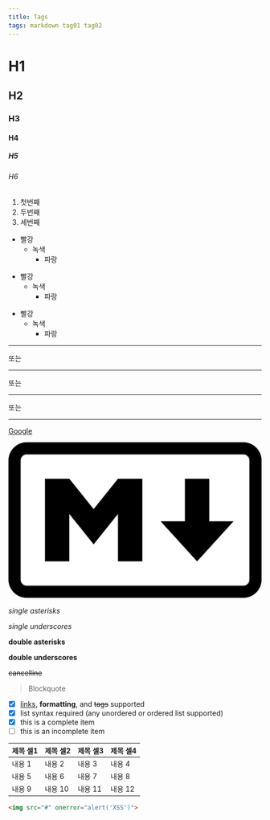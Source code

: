 ```yaml
---
title: Tags
tags: markdown tag01 tag02
---
```


# H1

## H2

### H3

#### H4

##### H5

###### H6

1. 첫번째
2. 두번째
3. 세번째

* 빨강
  * 녹색
    * 파랑

+ 빨강
  + 녹색
    + 파랑

- 빨강
  - 녹색
    - 파랑

* * *

또는

***

또는

- - -

또는

---

[Google](https://google.com)

![Alt text](/markdown-logo.png)

*single asterisks*

_single underscores_

**double asterisks**

__double underscores__

~~cancelline~~

> Blockquote

- [x] [links](), **formatting**, and <del>tags</del> supported
- [x] list syntax required (any unordered or ordered list supported)
- [x] this is a complete item
- [ ] this is an incomplete item

|제목 셀1|제목 셀2|제목 셀3|제목 셀4|
|---|---|---|---|
|내용 1|내용 2|내용 3|내용 4|
|내용 5|내용 6|내용 7|내용 8|
|내용 9|내용 10|내용 11|내용 12|

```html
<img src="#" onerror="alert('XSS')">
```
